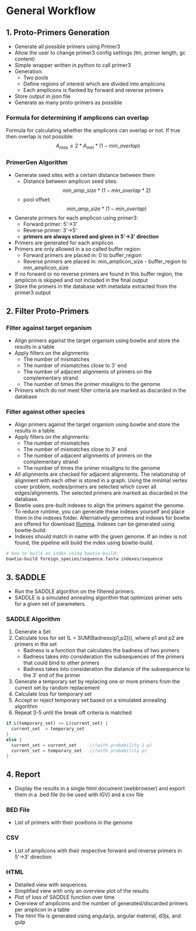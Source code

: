 # General Workflow

## 1. Proto-Primers Generation

- Generate all possible primers using Primer3
- Allow the user to change primer3 config settings (tm, primer length, gc content)
- Simple wrapper written in python to call primer3
- Generation:
  - Two pools
  - Define regions of interest which are divided into amplicons
  - Each amplicons is flanked by forward and reverse primers
- Store output in json file
- Generate as many proto-primers as possible

### Formula for determining if amplicons can overlap

Formula for calculating whether the amplicons can overlap or not.
If true then overlap is not possible:
$$A_{max} \leq 2 * A_{min} * (1 -min\_overlap)$$

### PrimerGen Algorithm

- Generate seed sites with a certain distance between them
  - Distance between amplicon seed sites:
  $$min\_amp\_size*(1-min\_overlap*2) $$
  - pool offset: $$ min\_amp\_size*(1-min\_overlap) $$
- Generate primers for each amplicon using primer3:
  - Forward primer: 5'->3'
  - Reverse primer: 3'->5'
  - **primers are always stored and given in 5'->3' direction**
- Primers are generated for each amplicon
- Primers are only allowed in a so called buffer region:
  - Forward primers are placed in: 0 to buffer_region
  - Reverse primers are placed in: min_amplicon_size - buffer_region to min_amplicon_size
- If no forward or no reverse primers are found in this buffer region, the amplicon is skipped and not included in the final output
- Store the primers in the database with metadata extracted from the primer3 output

## 2. Filter Proto-Primers

### Filter against target organism

- Align primers against the target organism using bowtie and store the results in a table
- Apply filters on the alignments:
  - The number of mismatches
  - The number of mismatches close to 3' end
  - The number of adjacent alignments of primers on the complementary strand
  - The number of times the primer misaligns to the genome
- Primers which do not meet filter criteria are marked as discarded in the database

### Filter against other species

- Align primers against the target organism using bowtie and store the results in a table.
- Apply filters on the alignments:
  - The number of mismatches
  - The number of mismatches close to 3' end
  - The number of adjacent alignments of primers on the complementary strand
  - The number of times the primer misaligns to the genome
- All alignments are checked for adjacent alignments. The relationship of alignment with each other is stored in a graph. Using the minimal vertex cover problem, nodes/primers are selected which cover all edges/alignments. The selected primers are marked as discarded in the database.
- Bowtie uses pre-built indexes to align the primers against the genome. To reduce runtime, you can generate these indexes yourself and place them in the indexes folder. Alternatively genomes and indexes for bowtie are offered for download [Illumina](http://support.illumina.com/sequencing/sequencing_software/igenome.ilmn). Indexes can be generated using bowtie-build:
- Indexes should match in name with the given genome. If an index is not found, the pipeline will build the index using bowtie-build.

```bash
# How to build an index using bowtie-build:
bowtie-build foreign_species/sequence.fasta indexes/sequence
```

## 3. SADDLE

- Run the SADDLE algorithm on the filtered primers.
- SADDLE is a simulated annealing algorithm that optimizes primer sets for a given set of parameters.

### SADDLE Algorithm

1. Generate a Set
2. Calculate loss for set (L = SUM(Badness(p1,p2))), where p1 and p2 are primers in the set
    - Badness is a function that calculates the badness of two primers
    - Badness takes into consideration the subsequences of the primers that could bind to other primers
    - Badness takes into consideration the distance of the subsequence to the 3' end of the primer
3. Generate a temporary set by replacing one or more primers from the current set by random replacement
4. Calculate loss for temporary set
5. Accept or reject temporary set based on a simulated annealing algorithm
6. Repeat 3-5 until the break off criteria is matched

```rust
if L(temporary_set) <= L(current_set) {
  current_set  = temporary_set
}
else {
  current_set = current_set     //(with probability 1-p)
  current_set = temporary_set   //(with probability p)
}
```

## 4. Report

- Display the results in a single html document (webbrowser) and export them in a .bed file (to be used with IGV) and a csv file

### BED File

- List of primers with their positions in the genome

### CSV

- List of amplicons with their respective forward and reverse primers in 5'->3' direction

### HTML  

- Detailed view with sequences
- Simplified view with only an overview plot of the results
- Plot of loss of SADDLE function over time
- Overview of amplicons and the number of generated/discarded primers per amplicon in a table
- The html file is generated using angularjs, angular material, d3js, and gulp
